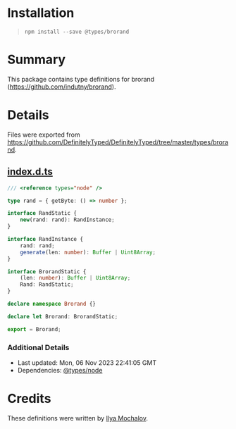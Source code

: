 # Installation
> `npm install --save @types/brorand`

# Summary
This package contains type definitions for brorand (https://github.com/indutny/brorand).

# Details
Files were exported from https://github.com/DefinitelyTyped/DefinitelyTyped/tree/master/types/brorand.
## [index.d.ts](https://github.com/DefinitelyTyped/DefinitelyTyped/tree/master/types/brorand/index.d.ts)
````ts
/// <reference types="node" />

type rand = { getByte: () => number };

interface RandStatic {
    new(rand: rand): RandInstance;
}

interface RandInstance {
    rand: rand;
    generate(len: number): Buffer | Uint8Array;
}

interface BrorandStatic {
    (len: number): Buffer | Uint8Array;
    Rand: RandStatic;
}

declare namespace Brorand {}

declare let Brorand: BrorandStatic;

export = Brorand;

````

### Additional Details
 * Last updated: Mon, 06 Nov 2023 22:41:05 GMT
 * Dependencies: [@types/node](https://npmjs.com/package/@types/node)

# Credits
These definitions were written by [Ilya Mochalov](https://github.com/chrootsu).
